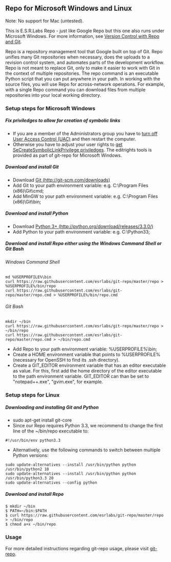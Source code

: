 ## Repo for Microsoft Windows and Linux ##

Note: No support for Mac (untested).

This is E.S.R.Labs Repo - just like Google Repo but this one also runs under Microsoft Windows.
For more information, see [Version Control with Repo and Git](http://source.android.com/source/version-control.html).

Repo is a repository management tool that Google built on top of Git. Repo unifies many Git repositories when necessary,
does the uploads to a revision control system, and automates parts of the development workflow.
Repo is not meant to replace Git, only to make it easier to work with Git in the context of multiple repositories.
The repo command is an executable Python script that you can put anywhere in your path.
In working with the source files, you will use Repo for across-network operations.
For example, with a single Repo command you can download files from multiple repositories into your local working directory.

### Setup steps for Microsoft Windows ###

##### Fix priviledges to allow for creation of symbolic links #####
* If you are a member of the Administrators group you have to [turn off User Access Control (UAC)](http://windows.microsoft.com/en-us/windows7/turn-user-account-control-on-or-off) and then restart the computer.
* Otherwise you have to adjust your user rights to [get SeCreateSymbolicLinkPrivilege priviledges](http://stackoverflow.com/questions/6722589/using-windows-mklink-for-linking-2-files).
The editrights tools is provided as part of git-repo for Microsoft Windows.

##### Download and install Git #####
* Download [Git (http://git-scm.com/downloads)](http://git-scm.com/downloads)
* Add Git to your path environment variable: e.g. C:\Program Files (x86)\Git\cmd;
* Add MinGW to your path environment variable: e.g. C:\Program Files (x86)\Git\bin;

##### Download and install Python #####
* Download [Python 3+ (http://python.org/download/releases/3.3.0/)](http://python.org/download/releases/3.3.0/)
* Add Python to your path environment variable: e.g. C:\Python33;

##### Download and install Repo either using the Windows Command Shell or Git Bash #####
###### Windows Command Shell ######

    md %USERPROFILE%\bin
    curl https://raw.githubusercontent.com/esrlabs/git-repo/master/repo > %USERPROFILE%/bin/repo
    curl https://raw.githubusercontent.com/esrlabs/git-repo/master/repo.cmd > %USERPROFILE%/bin/repo.cmd

###### Git Bash ######

    mkdir ~/bin
    curl https://raw.githubusercontent.com/esrlabs/git-repo/master/repo > ~/bin/repo
    curl https://raw.githubusercontent.com/esrlabs/git-repo/master/repo.cmd > ~/bin/repo.cmd

* Add Repo to your path environment variable: %USERPROFILE%\bin;
* Create a HOME environment variable that points to %USERPROFILE% (necessary for OpenSSH to find its .ssh directory).
* Create a GIT_EDITOR environment variable that has an editor executable as value. For this, first add the home directory of the editor executable to the path environment variable. GIT_EDITOR can than be set to "notepad++.exe", "gvim.exe", for example.

### Setup steps for Linux ###

##### Downloading and installing Git and Python #####
* sudo apt-get install git-core
* Since our Repo requires Python 3.3, we recommend to change the first line of the ~/bin/repo executable to:

<!-- code block -->

    #!/usr/bin/env python3.3

* Alternatively, use the following commands to switch between multiple Python versions:

<!-- code block -->

    sudo update-alternatives --install /usr/bin/python python /usr/bin/python2 10
    sudo update-alternatives --install /usr/bin/python python /usr/bin/python3.3 20
    sudo update-alternatives --config python

##### Download and install Repo #####

    $ mkdir ~/bin
    $ PATH=~/bin:$PATH
    $ curl https://raw.githubusercontent.com/esrlabs/git-repo/master/repo > ~/bin/repo
    $ chmod a+x ~/bin/repo

### Usage ###

For more detailed instructions regarding git-repo usage, please visit [git-repo](http://source.android.com/source/version-control.html).
